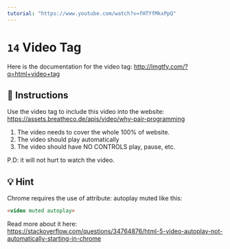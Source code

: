```yaml
---
tutorial: "https://www.youtube.com/watch?v=fHTYfMkxPpQ"
---
```


# `14` Video Tag

Here is the documentation for the video tag: http://lmgtfy.com/?q=html+video+tag

## 📝 Instructions

Use the video tag to include this video into the website:
https://assets.breatheco.de/apis/video/why-pair-programming

1. The video needs to cover the whole 100% of website.
2. The video should play automatically
3. The video should have NO CONTROLS play, pause, etc.

P.D: it will not hurt to watch the video.

## 💡 Hint

Chrome requires the use of attribute: autoplay muted like this:
```html
<video muted autoplay>

```
Read more about it here: https://stackoverflow.com/questions/34764876/html-5-video-autoplay-not-automatically-starting-in-chrome
